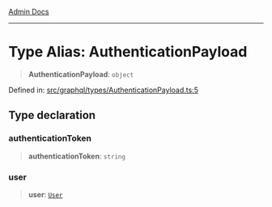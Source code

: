 [Admin Docs](/)

***

# Type Alias: AuthenticationPayload

> **AuthenticationPayload**: `object`

Defined in: [src/graphql/types/AuthenticationPayload.ts:5](https://github.com/NishantSinghhhhh/talawa-api/blob/f689e29732f10b6ae99c0bb4da8790277c8377f0/src/graphql/types/AuthenticationPayload.ts#L5)

## Type declaration

### authenticationToken

> **authenticationToken**: `string`

### user

> **user**: [`User`](../../User/User/type-aliases/User.md)
